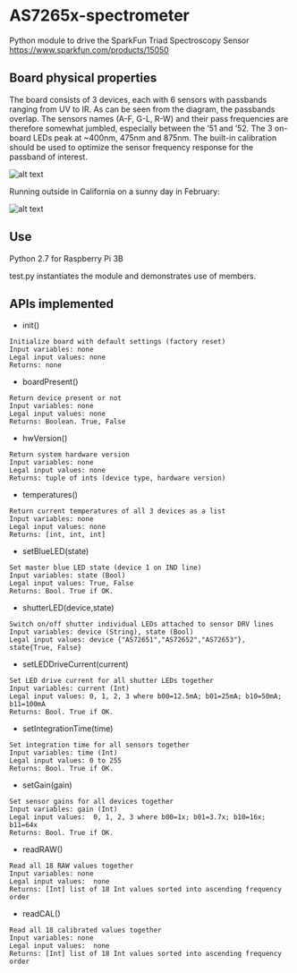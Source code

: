 # AS7265x-spectrometer
Python module to drive the SparkFun Triad Spectroscopy Sensor
https://www.sparkfun.com/products/15050

## Board physical properties

The board consists of 3 devices, each with 6 sensors with passbands ranging from UV to IR.
As can be seen from the diagram, the passbands overlap. The sensors names (A-F, G-L, R-W) and their pass frequencies are therefore somewhat jumbled, especially between the ’51 and ’52.
The 3 on-board LEDs peak at ~400nm, 475nm and 875nm. The built-in calibration should be used to optimize the sensor frequency response for the passband of interest.

![alt text](https://i.postimg.cc/T3DrFKcw/spectrum.png)

Running outside in California on a sunny day in February:

![alt text](https://i.postimg.cc/rp2155rT/Dawnto-Dusk-CAL.png)

## Use

Python 2.7 for Raspberry Pi 3B

test.py instantiates the module and demonstrates use of members.

## APIs implemented

- init()
```
Initialize board with default settings (factory reset)
Input variables: none
Legal input values: none
Returns: none
```
- boardPresent()
```
Return device present or not
Input variables: none
Legal input values: none
Returns: Boolean. True, False
```
- hwVersion()
```
Return system hardware version
Input variables: none
Legal input values: none
Returns: tuple of ints (device type, hardware version)
```
- temperatures()
```
Return current temperatures of all 3 devices as a list
Input variables: none
Legal input values: none
Returns: [int, int, int]
```
- setBlueLED(state)
```
Set master blue LED state (device 1 on IND line)
Input variables: state (Bool)
Legal input values: True, False
Returns: Bool. True if OK.
```
- shutterLED(device,state)
```
Switch on/off shutter individual LEDs attached to sensor DRV lines
Input variables: device (String), state (Bool)
Legal input values: device {"AS72651","AS72652","AS72653"}, state{True, False}
```
- setLEDDriveCurrent(current)
```
Set LED drive current for all shutter LEDs together
Input variables: current (Int)
Legal input values: 0, 1, 2, 3 where b00=12.5mA; b01=25mA; b10=50mA; b11=100mA
Returns: Bool. True if OK.
```
- setIntegrationTime(time)
```
Set integration time for all sensors together
Input variables: time (Int)
Legal input values: 0 to 255
Returns: Bool. True if OK.
```

- setGain(gain)
```
Set sensor gains for all devices together
Input variables: gain (Int) 
Legal input values:  0, 1, 2, 3 where b00=1x; b01=3.7x; b10=16x; b11=64x
Returns: Bool. True if OK.
```
- readRAW()
```
Read all 18 RAW values together
Input variables: none
Legal input values:  none
Returns: [Int] list of 18 Int values sorted into ascending frequency order
```
- readCAL()
```
Read all 18 calibrated values together
Input variables: none
Legal input values:  none
Returns: [Int] list of 18 Int values sorted into ascending frequency order
```
